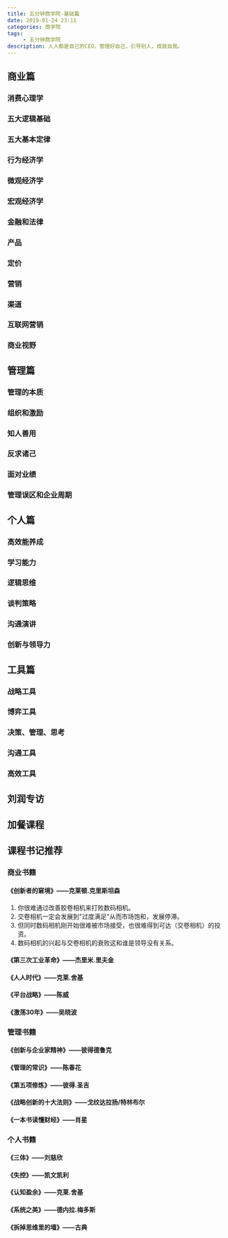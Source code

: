 ```yaml
---
title: 五分钟商学院-基础篇
date: 2019-01-24 23:11
categories: 商学院
tags:
     - 五分钟商学院
description: 人人都是自己的CEO，管理好自己，引导别人，成就自我。
---
```


## 商业篇

### 消费心理学

### 五大逻辑基础

### 五大基本定律

### 行为经济学

### 微观经济学

### 宏观经济学

### 金融和法律

### 产品

### 定价

### 营销

### 渠道

### 互联网营销

### 商业视野

## 管理篇

### 管理的本质

### 组织和激励

### 知人善用

### 反求诸己

### 面对业绩

### 管理误区和企业周期

## 个人篇

### 高效能养成

### 学习能力

### 逻辑思维

### 谈判策略

### 沟通演讲

### 创新与领导力

## 工具篇

### 战略工具

### 博弈工具

### 决策、管理、思考

### 沟通工具

### 高效工具

## 刘润专访

## 加餐课程

## 课程书记推荐

### 商业书籍

#### 《创新者的窘境》——克莱顿.克里斯坦森
1. 你很难通过改善胶卷相机来打败数码相机。
2. 交卷相机一定会发展到"过度满足"从而市场饱和，发展停滞。
3. 但同时数码相机刚开始很难被市场接受，也很难得到可达（交卷相机）的投资。
4. 数码相机的兴起与交卷相机的衰败这和谁是领导没有关系。

#### 《第三次工业革命》——杰里米.里夫金

#### 《人人时代》——克莱.舍基

#### 《平台战略》——陈威

#### 《激荡30年》——吴晓波


### 管理书籍

#### 《创新与企业家精神》——彼得德鲁克

#### 《管理的常识》——陈春花

#### 《第五项修炼》——彼得.圣吉

#### 《战略创新的十大法则》——戈纹达拉扬/特林布尔

#### 《一本书读懂财经》——肖星


### 个人书籍

#### 《三体》——刘慈欣

#### 《失控》——凯文凯利

#### 《认知盈余》——克莱.舍基

#### 《系统之美》——德内拉.梅多斯

#### 《拆掉思维里的墙》——古典







